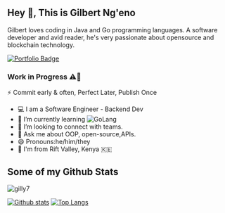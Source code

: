 ## Hey 👋, This is Gilbert Ng'eno

Gilbert loves coding in Java and Go programming languages. A software developer and avid reader, he's very passionate about opensource and blockchain technology.

[![Portfolio Badge](https://img.shields.io/badge/portfolio-web-blue?style=flat&link=ngeno.netlify.app/)](ngeno.netlify.app/) 
### Work in Progress ⚠️🚧
⚡ Commit early & often, Perfect Later, Publish Once

- 💻  I am a Software Engineer - Backend Dev
- 🌱 I’m currently learning ![GoLang](https://img.shields.io/badge/GoLang-%230095D5.svg?style=for-the-badge&logo=GoLang&logoColor=white)
- 🤔 I’m looking to connect with teams.
- 💬 Ask me about OOP, open-source,APIs.
- 😄 Pronouns:he/him/they
-  📍 I'm from Rift Valley, Kenya 🇰🇪
## Some of my Github Stats
<p align=left> <img src=https://komarev.com/ghpvc/?username=gilly7 alt=gilly7 /> </p>

[![Github stats](https://github-readme-stats.vercel.app/api?username=gilly7&show_icons=true&include_all_commits=true)](https://github.com/gilly7/github-readme-stats)
[![Top Langs](https://github-readme-stats.vercel.app/api/top-langs/?username=gilly7&layout=compact)](https://github.com/gilly7/github-readme-stats)

<!--
**gilly7/gilly7** is a ✨ _special_ ✨ repository because its `README.md` (this file) appears on your GitHub profile.

Here are some ideas to get you started:

- 🔭 I’m currently working on ...
- 🌱 I’m currently learning ...
- 👯 I’m looking to collaborate on ...
- 🤔 I’m looking for help with ...
- 💬 Ask me about ...
- 📫 How to reach me: ...
- 😄 Pronouns: ...
- ⚡ Fun fact: ...
-->
